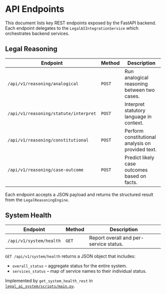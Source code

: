 # API Endpoints

This document lists key REST endpoints exposed by the FastAPI backend. Each endpoint delegates to the `LegalAIIntegrationService` which orchestrates backend services.

## Legal Reasoning

| Endpoint | Method | Description |
|----------|--------|-------------|
| `/api/v1/reasoning/analogical` | `POST` | Run analogical reasoning between two cases. |
| `/api/v1/reasoning/statute/interpret` | `POST` | Interpret statutory language in context. |
| `/api/v1/reasoning/constitutional` | `POST` | Perform constitutional analysis on provided text. |
| `/api/v1/reasoning/case-outcome` | `POST` | Predict likely case outcomes based on facts. |

Each endpoint accepts a JSON payload and returns the structured result from the `LegalReasoningEngine`.

## System Health

| Endpoint | Method | Description |
|----------|--------|-------------|
| `/api/v1/system/health` | `GET` | Report overall and per-service status. |

`GET /api/v1/system/health` returns a JSON object that includes:

- `overall_status` – aggregate status for the entire system.
- `services_status` – map of service names to their individual status.

Implemented by `get_system_health_rest` in
[`legal_ai_system/scripts/main.py`](../legal_ai_system/scripts/main.py).
